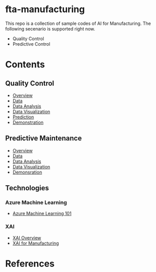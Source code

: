 # fta-manufacturing

This repo is a collection of sample codes of AI for Manufacturing. The following secenario is supported right now.

- Quality Control
- Predictive Control



# Contents

## Quality Control
- [Overview](quality-control/docs/qc-overview.md)
- [Data](quality-control/docs/qc-data-integration.md)
- [Data Analysis](quality-control/docs/qc-data-analysis.md)
- [Data Visualization](quality-control/docs/qc-data-visualization.md)
- [Prediction](quality-control/docs/qc-prediction.md)
- [Demonstration](quality-control/docs/qc-demonstration.md)


## Predictive Maintenance
- [Overview](predictive-maintenance/docs/pm-overview.md)
- [Data](predictive-maintenance/docs/pm-data.md)
- [Data Analysis](predictive-maintenance/docs/pm-data-analysis.md)
- [Data Visualization](predictive-maintenance/docs/pm-data-visualization.md)
- [Demonsration](predictive-maintenance/docs/pm-demonstration.md)

## Technologies
### Azure Machine Learning
- [Azure Machine Learning 101]()
### XAI
- [XAI Overview](XAI/docs/xai-overview.md)
- [XAI for Manufacturing](XAI/docs/xai-for-manufacturing.md)


# References